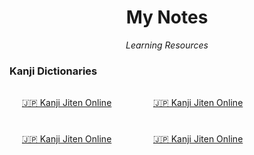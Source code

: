 <h1 align="center">My Notes</h1>
<p align="center"><i>Learning Resources</i></p>


### Kanji Dictionaries

<div style="display: grid!important; grid-gap: 10px; grid-template-columns: repeat(auto-fit, minmax(100px, 200px))">

<img height="16" width="16" src="http://proxy.duckduckgo.com/ip3/kanji.jitenon.jp.ico"> [🇯🇵 Kanji Jiten Online](http://kanji.jitenon.jp)

<img height="16" width="16" src="http://proxy.duckduckgo.com/ip3/kanji.jitenon.jp.ico"> [🇯🇵 Kanji Jiten Online](http://kanji.jitenon.jp)

<img height="16" width="16" src="http://proxy.duckduckgo.com/ip3/kanji.jitenon.jp.ico"> [🇯🇵 Kanji Jiten Online](http://kanji.jitenon.jp)

<img height="16" width="16" src="http://proxy.duckduckgo.com/ip3/kanji.jitenon.jp.ico"> [🇯🇵 Kanji Jiten Online](http://kanji.jitenon.jp)

</div>

